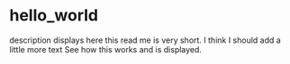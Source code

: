 # hello_world
description displays here
this read me is very short. I think I should add a little more text
See how this works and is displayed.
